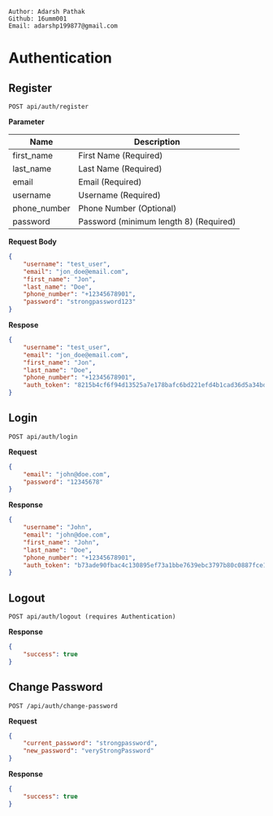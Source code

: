 ```properties
Author: Adarsh Pathak
Github: 16umm001
Email: adarshp199877@gmail.com
```

# Authentication

## Register

``` 
POST api/auth/register
```

**Parameter**

Name   | Description
-------|---------------
first_name | First Name (Required)
last_name | Last Name (Required)
email | Email (Required)
username | Username (Required)
phone_number | Phone Number (Optional)
password | Password (minimum length 8) (Required)

**Request Body**
```json
{
    "username": "test_user",
    "email": "jon_doe@email.com", 
    "first_name": "Jon",
    "last_name": "Doe", 
    "phone_number": "+12345678901", 
    "password": "strongpassword123"
}
```

**Respose**
```json
{
    "username": "test_user",
    "email": "jon_doe@email.com", 
    "first_name": "Jon",
    "last_name": "Doe", 
    "phone_number": "+12345678901",
    "auth_token": "8215b4cf6f94d13525a7e178bafc6bd221efd4b1cad36d5a34bd346b8c26e90b"
}
```

## Login 
``` 
POST api/auth/login
```

**Request**
```json
{
    "email": "john@doe.com", 
    "password": "12345678"
}
```

**Response**
```json
{
    "username": "John",
    "email": "john@doe.com",
    "first_name": "John",
    "last_name": "Doe",
    "phone_number": "+12345678901",
    "auth_token": "b73ade90fbac4c130895ef73a1bbe7639ebc3797b80c0887fce1b325bef307d8"
}
```

## Logout
```
POST api/auth/logout (requires Authentication)
```

**Response**
```json
{
    "success": true
}
```

## Change Password
``` 
POST /api/auth/change-password
```

**Request**
```json
{
    "current_password": "strongpassword",
    "new_password": "veryStrongPassword"
}
```

**Response**
```json
{
    "success": true
}
```
